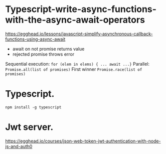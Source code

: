 # Typescript-write-async-functions-with-the-async-await-operators
https://egghead.io/lessons/javascript-simplify-asynchronous-callback-functions-using-async-await

- await on not promise returns value
- rejected promise throws error

Sequential execution: `for (elem in elems) { ... await ...}`
Parallel: `Promise.all(list of promises)`
First winner `Promise.race(list of promises)`


# Typescript.
```
npm install -g typescript
```

#  Jwt server.
https://egghead.io/courses/json-web-token-jwt-authentication-with-node-js-and-auth0